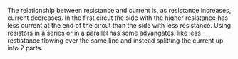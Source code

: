 

The relationship between resistance and current is, as resistance increases, current decreases. In the first circut the side with the higher resistance has less current at the end of the circut than the side with less resistance.
Using resistors in a series or in a parallel has some advangates. like less restistance flowing over the same line and instead splitting the current up into 2 parts.
